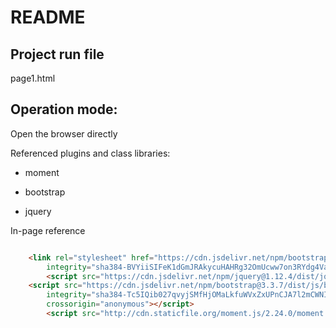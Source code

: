 # README

##  Project run file

page1.html

## Operation mode:

Open the browser directly

Referenced plugins and class libraries:

- moment

- bootstrap

- jquery

In-page reference

```html

    <link rel="stylesheet" href="https://cdn.jsdelivr.net/npm/bootstrap@3.3.7/dist/css/bootstrap.min.css"
        integrity="sha384-BVYiiSIFeK1dGmJRAkycuHAHRg32OmUcww7on3RYdg4Va+PmSTsz/K68vbdEjh4u" crossorigin="anonymous">
        <script src="https://cdn.jsdelivr.net/npm/jquery@1.12.4/dist/jquery.min.js"></script>
    <script src="https://cdn.jsdelivr.net/npm/bootstrap@3.3.7/dist/js/bootstrap.min.js"
        integrity="sha384-Tc5IQib027qvyjSMfHjOMaLkfuWVxZxUPnCJA7l2mCWNIpG9mGCD8wGNIcPD7Txa"
        crossorigin="anonymous"></script>
        <script src="http://cdn.staticfile.org/moment.js/2.24.0/moment.min.js"></script>
```

